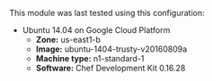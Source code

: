 This module  was last tested using this configuration:

* Ubuntu 14.04 on Google Cloud Platform
  * **Zone:** us-east1-b
  * **Image:** ubuntu-1404-trusty-v20160809a
  * **Machine type:** n1-standard-1
  * **Software:** Chef Development Kit 0.16.28
